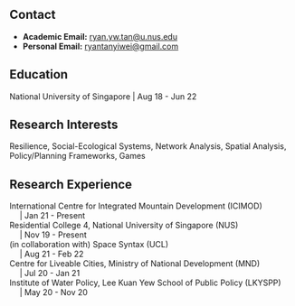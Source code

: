 ## Contact
- **Academic Email:** ryan.yw.tan@u.nus.edu
- **Personal Email:** ryantanyiwei@gmail.com

## Education
National University of Singapore |  Aug 18 - Jun 22

## Research Interests
Resilience, Social-Ecological Systems, Network Analysis, Spatial Analysis, Policy/Planning Frameworks, Games 

## Research Experience
International Centre for Integrated Mountain Development (ICIMOD)<br>&emsp; | Jan 21 - Present</br>
Residential College 4, National University of Singapore (NUS)<br>&emsp; | Nov 19 - Present</br>
(in collaboration with) Space Syntax (UCL)<br>&emsp; | Aug 21 - Feb 22</br>
Centre for Liveable Cities, Ministry of National Development (MND)<br>&emsp; | Jul 20 - Jan 21</br>
Institute of Water Policy, Lee Kuan Yew School of Public Policy (LKYSPP)<br>&emsp; | May 20 - Nov 20</br>
